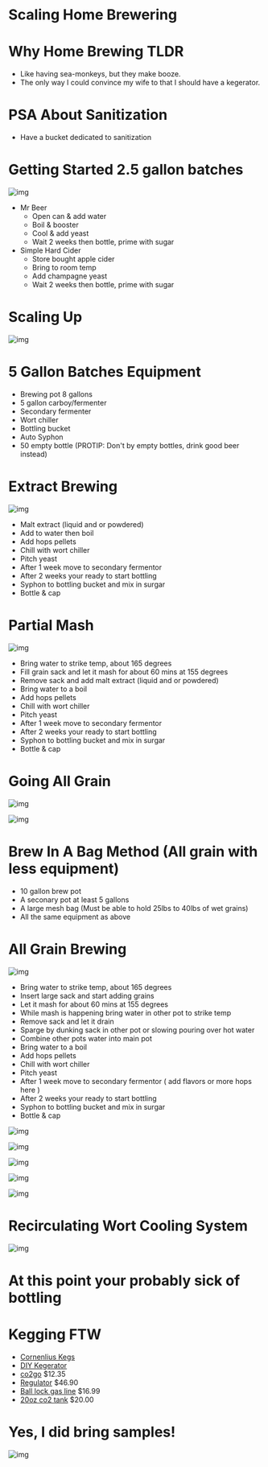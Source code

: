 # Scaling Home Brewering

# Why Home Brewing TLDR
- Like having sea-monkeys, but they make booze.
- The only way I could convince my wife to that I should have a kegerator.

# PSA About Sanitization
- Have a bucket dedicated to sanitization

# Getting Started 2.5 gallon batches

![img](http://passionforthepint.com/wp-content/uploads/2012/02/Mr-Beer.jpg)

- Mr Beer
  - Open can & add water
  - Boil & booster
  - Cool & add yeast
  - Wait 2 weeks then bottle, prime with sugar
- Simple Hard Cider
  - Store bought apple cider
  - Bring to room temp
  - Add champagne yeast
  - Wait 2 weeks then bottle, prime with sugar

# Scaling Up

![img](http://www.homebrewing.org/assets/images/3.jpg)

# 5 Gallon Batches Equipment
- Brewing pot 8 gallons
- 5 gallon carboy/fermenter
- Secondary fermenter
- Wort chiller
- Bottling bucket
- Auto Syphon
- 50 empty bottle (PROTIP: Don't by empty bottles, drink good beer instead)

# Extract Brewing

![img](http://howtohomebrew.org/images/wort%20chiller%20&%20malt%20brew%20059.jpg)

- Malt extract (liquid and or powdered)
- Add to water then boil
- Add hops pellets
- Chill with wort chiller
- Pitch yeast
- After 1 week move to secondary fermentor
- After 2 weeks your ready to start bottling
- Syphon to bottling bucket and mix in surgar
- Bottle & cap

# Partial Mash

![img](http://www.beeraucratic.com/wp-content/uploads/2012/01/partial-mash.jpg)

- Bring water to strike temp, about 165 degrees
- Fill grain sack and let it mash for about 60 mins at 155 degrees
- Remove sack and add malt extract (liquid and or powdered)
- Bring water to a boil
- Add hops pellets
- Chill with wort chiller
- Pitch yeast
- After 1 week move to secondary fermentor
- After 2 weeks your ready to start bottling
- Syphon to bottling bucket and mix in surgar
- Bottle & cap
 
# Going All Grain

![img](https://dl.dropboxusercontent.com/u/69816878/brewing/2013-07-28%2018.35.47.jpg)

![img](https://dl.dropboxusercontent.com/u/69816878/brewing/2013-07-28%2012.24.26.jpg)

# Brew In A Bag Method (All grain with less equipment)
- 10 gallon brew pot
- A seconary pot at least 5 gallons
- A large mesh bag (Must be able to hold 25lbs to 40lbs of wet grains)
- All the same equipment as above

# All Grain Brewing

![img](https://dl.dropboxusercontent.com/u/69816878/brewing/2013-11-28%2011.45.46.jpg)

- Bring water to strike temp, about 165 degrees
- Insert large sack and start adding grains
- Let it mash for about 60 mins at 155 degrees
- While mash is happening bring water in other pot to strike temp
- Remove sack and let it drain
- Sparge by dunking sack in other pot or slowing pouring over hot water
- Combine other pots water into main pot
- Bring water to a boil
- Add hops pellets
- Chill with wort chiller
- Pitch yeast
- After 1 week move to secondary fermentor ( add flavors or more hops here )
- After 2 weeks your ready to start bottling
- Syphon to bottling bucket and mix in surgar
- Bottle & cap

![img](https://dl.dropboxusercontent.com/u/69816878/brewing/2013-11-28%2013.25.55.jpg)

![img](https://dl.dropboxusercontent.com/u/69816878/brewing/2014-02-23%2015.11.44.jpg)

![img](https://dl.dropboxusercontent.com/u/69816878/brewing/2014-02-23%2013.57.48.jpg)

![img](https://dl.dropboxusercontent.com/u/69816878/brewing/2014-02-23%2016.17.52.jpg)

![img](https://dl.dropboxusercontent.com/u/69816878/brewing/2013-09-19%2018.50.51.jpg)

# Recirculating Wort Cooling System

![img](https://dl.dropboxusercontent.com/u/69816878/brewing/2014-08-09%2008.39.18.jpg)

# At this point your probably sick of bottling

# Kegging FTW
- [Cornenlius Kegs](http://www.ebay.com/itm/5-GALLON-CORNELIUS-CO-CANISTER-KEG-POP-BEER-HOMEBREW-130-PSI-Pressure-/351172118494?pt=LH_DefaultDomain_0&hash=item51c37d47de)
- [DIY Kegerator](https://dl.dropboxusercontent.com/u/69816878/brewing/2014-05-25%2015.53.24.jpg)
- [co2go](http://www.amazon.com/Midwest-Homebrewing-and-Winemaking-Supplies/dp/B0064OJSZE/ref=sr_1_1?ie=UTF8&qid=1398270558&sr=8-1&keywords=co2+to+go) $12.35
- [Regulator](http://www.amazon.com/Kegco-Premium-Series-Gauge-Regulator/dp/B003WX772G/ref=sr_1_1?ie=UTF8&qid=1398270683&sr=8-1&keywords=co2+regulator) $46.90
- [Ball lock gas line](http://www.amazon.com/Homebrew-Ball-Disconnect-Screw-Clamp/dp/B00C30GRZM/ref=sr_1_8?ie=UTF8&qid=1398270807&sr=8-8&keywords=ball+lock+gas) $16.99 
- [20oz co2 tank](http://www.amazon.com/Pure-Energy-40020-Empire-20oz/dp/B0008G2WAW/ref=sr_1_1?ie=UTF8&qid=1398270929&sr=8-1&keywords=20oz+co2) $20.00

# Yes, I did bring samples!

![img](https://dl.dropboxusercontent.com/u/69816878/brewing/2014-07-18%2015.18.22.jpg)



